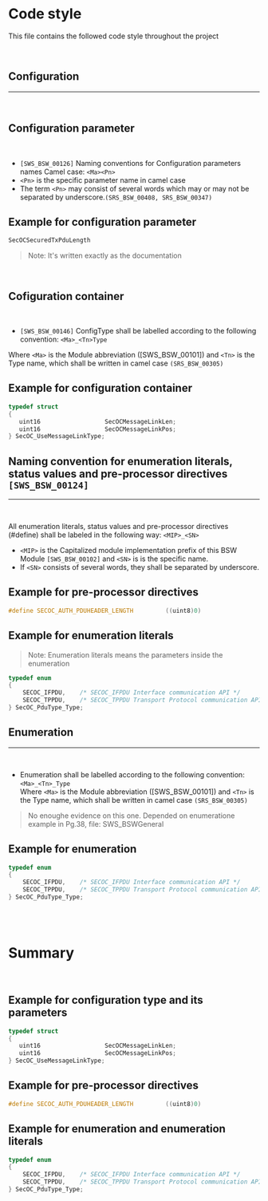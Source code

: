 # **Code style**
This file contains the followed code style throughout the project

<br/>

## **Configuration**
---
<br/>

## Configuration parameter
<br/>

-  `[SWS_BSW_00126]` Naming conventions for Configuration parameters names Camel case: `<Ma><Pn>`
- `<Pn>` is the specific parameter name in camel case
- The term `<Pn>` may consist of several words which may or may not be
separated by underscore.`(SRS_BSW_00408, SRS_BSW_00347)`
## Example for configuration parameter 
```C
SecOCSecuredTxPduLength
```
> Note: It's written exactly as the documentation

<br/>

## Cofiguration container
<br/>

- `[SWS_BSW_00146]` ConfigType shall be labelled according to the following convention:
`<Ma>_<Tn>Type`

Where `<Ma>` is the Module abbreviation ([SWS_BSW_00101]) and `<Tn>` is the Type
name, which shall be written in camel case `(SRS_BSW_00305)`

## Example for configuration container
```C
typedef struct
{
   uint16                  SecOCMessageLinkLen;
   uint16                  SecOCMessageLinkPos;
} SecOC_UseMessageLinkType;
```





## **Naming convention for enumeration literals, status values and pre-processor directives `[SWS_BSW_00124]`**
---
<br/>

All enumeration literals, status values and pre-processor
directives (#define) shall be labeled in the following way:
`<MIP>_<SN>`
- `<MIP>` is the Capitalized module implementation prefix of this BSW Module `[SWS_BSW_00102]` and `<SN>` is is the specific name.
- If `<SN>` consists of several words, they shall be separated by underscore.

## Example for pre-processor directives

```C
#define SECOC_AUTH_PDUHEADER_LENGTH         ((uint8)0)
```
## Example for enumeration literals

> Note: Enumeration literals means the parameters inside the enumeration
```C
typedef enum
{
    SECOC_IFPDU,    /* SECOC_IFPDU Interface communication API */ 
    SECOC_TPPDU,    /* SECOC_TPPDU Transport Protocol communication API */ 
} SecOC_PduType_Type;
```

## **Enumeration**
---

<br/>

- Enumeration shall be labelled according to the following convention:
`<Ma>_<Tn>_Type` <br/>
Where `<Ma>` is the Module abbreviation ([SWS_BSW_00101]) and `<Tn>` is the Type
name, which shall be written in camel case `(SRS_BSW_00305)`
> No enoughe evidence on this one. Depended on enumeratione example in Pg.38, file: SWS_BSWGeneral
## Example for enumeration 
```C
typedef enum
{
    SECOC_IFPDU,    /* SECOC_IFPDU Interface communication API */ 
    SECOC_TPPDU,    /* SECOC_TPPDU Transport Protocol communication API */ 
} SecOC_PduType_Type;
```
<br/>
<br/>

# Summary 

<br/>

## Example for configuration type and its parameters
```C
typedef struct
{
   uint16                  SecOCMessageLinkLen;
   uint16                  SecOCMessageLinkPos;
} SecOC_UseMessageLinkType;
```

## Example for pre-processor directives

```C
#define SECOC_AUTH_PDUHEADER_LENGTH         ((uint8)0)
```

## Example for enumeration and enumeration literals
```C
typedef enum
{
    SECOC_IFPDU,    /* SECOC_IFPDU Interface communication API */ 
    SECOC_TPPDU,    /* SECOC_TPPDU Transport Protocol communication API */ 
} SecOC_PduType_Type;
```

